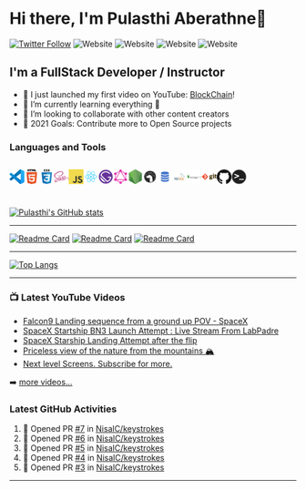 # Hi there, I'm Pulasthi Aberathne👋

[![Twitter Follow](https://img.shields.io/twitter/follow/pulasthiabe?color=1DA1F2&logo=twitter&style=for-the-badge)](https://twitter.com/pulasthiabe)
![Website](https://img.shields.io/website?down_color=red&down_message=Offline&label=PulasthiAbe&logo=Instagram&style=for-the-badge&up_color=blue&up_message=Online&url=https%3A%2F%2Fwww.instagram.com%2Fpulasthiabe%2F%3Fhl%3Den)
![Website](https://img.shields.io/website?down_color=red&down_message=Offline&label=PulasthiAbe&logo=Facebook&style=for-the-badge&up_color=blue&up_message=Online&url=https%3A%2F%2Fwww.facebook.com%2Fpulasthiabe)
![Website](https://img.shields.io/website?down_color=red&down_message=Offline&label=techtheory&logo=YouTube&logoColor=red&style=for-the-badge&up_color=red&up_message=Online&url=https%3A%2F%2Fwww.youtube.com%2Fchannel%2FUCmm_sWzhKbaUGin3yzI1ILQ)
![Website](https://img.shields.io/website?down_color=blue&down_message=Offline&label=Pulasthi%20aberathne&logo=LinkedIn&logoColor=blue&style=for-the-badge&up_color=blue&up_message=Online&url=https%3A%2F%2Fwww.linkedin.com%2Fin%2Fpulasthi-aberathne-b87979175%2F)

## I'm a FullStack Developer / Instructor

- 🔭 I just launched my first video on YouTube: [BlockChain](https://www.youtube.com/watch?v=kdrdPpAaz8I)!
- 🌱 I’m currently learning everything 🤣
- 👯 I’m looking to collaborate with other content creators
- 🥅 2021 Goals: Contribute more to Open Source projects

### Languages and Tools

[<img align="left" alt="Visual Studio Code" width="26px" src="https://raw.githubusercontent.com/github/explore/80688e429a7d4ef2fca1e82350fe8e3517d3494d/topics/visual-studio-code/visual-studio-code.png" />][webdevplaylist]
[<img align="left" alt="HTML5" width="26px" src="https://raw.githubusercontent.com/github/explore/80688e429a7d4ef2fca1e82350fe8e3517d3494d/topics/html/html.png" />][webdevplaylist]
[<img align="left" alt="CSS3" width="26px" src="https://raw.githubusercontent.com/github/explore/80688e429a7d4ef2fca1e82350fe8e3517d3494d/topics/css/css.png" />][cssplaylist]
[<img align="left" alt="Sass" width="26px" src="https://raw.githubusercontent.com/github/explore/80688e429a7d4ef2fca1e82350fe8e3517d3494d/topics/sass/sass.png" />][cssplaylist]
[<img align="left" alt="JavaScript" width="26px" src="https://raw.githubusercontent.com/github/explore/80688e429a7d4ef2fca1e82350fe8e3517d3494d/topics/javascript/javascript.png" />][jsplaylist]
[<img align="left" alt="React" width="26px" src="https://raw.githubusercontent.com/github/explore/80688e429a7d4ef2fca1e82350fe8e3517d3494d/topics/react/react.png" />][reactplaylist]
[<img align="left" alt="Gatsby" width="26px" src="https://raw.githubusercontent.com/github/explore/e94815998e4e0713912fed477a1f346ec04c3da2/topics/gatsby/gatsby.png" />][webdevplaylist]
[<img align="left" alt="GraphQL" width="26px" src="https://raw.githubusercontent.com/github/explore/80688e429a7d4ef2fca1e82350fe8e3517d3494d/topics/graphql/graphql.png" />][webdevplaylist]
[<img align="left" alt="Node.js" width="26px" src="https://raw.githubusercontent.com/github/explore/80688e429a7d4ef2fca1e82350fe8e3517d3494d/topics/nodejs/nodejs.png" />][webdevplaylist]
[<img align="left" alt="Deno" width="26px" src="https://raw.githubusercontent.com/github/explore/361e2821e2dea67711cde99c9c40ed357061cf27/topics/deno/deno.png" />][webdevplaylist]
[<img align="left" alt="SQL" width="26px" src="https://raw.githubusercontent.com/github/explore/80688e429a7d4ef2fca1e82350fe8e3517d3494d/topics/sql/sql.png" />][webdevplaylist]
[<img align="left" alt="MySQL" width="26px" src="https://raw.githubusercontent.com/github/explore/80688e429a7d4ef2fca1e82350fe8e3517d3494d/topics/mysql/mysql.png" />][webdevplaylist]
[<img align="left" alt="MongoDB" width="26px" src="https://raw.githubusercontent.com/github/explore/80688e429a7d4ef2fca1e82350fe8e3517d3494d/topics/mongodb/mongodb.png" />][webdevplaylist]
[<img align="left" alt="Git" width="26px" src="https://raw.githubusercontent.com/github/explore/80688e429a7d4ef2fca1e82350fe8e3517d3494d/topics/git/git.png" />][webdevplaylist]
[<img align="left" alt="GitHub" width="26px" src="https://raw.githubusercontent.com/github/explore/78df643247d429f6cc873026c0622819ad797942/topics/github/github.png" />][webdevplaylist]
[<img align="left" alt="Terminal" width="26px" src="https://raw.githubusercontent.com/github/explore/80688e429a7d4ef2fca1e82350fe8e3517d3494d/topics/terminal/terminal.png" />][webdevplaylist]
<br />
<br />
---

[![Pulasthi's GitHub stats](https://github-readme-stats.vercel.app/api?username=PulasthiAbey&show_icons=true&theme=radical)](https://github.com/PulasthiAbey)

---
[![Readme Card](https://github-readme-stats.vercel.app/api/pin/?username=PulasthiAbey&repo=Weather-App&show_icons=true&theme=dark)](https://github.com/PulasthiAbey/Weather-App)
[![Readme Card](https://github-readme-stats.vercel.app/api/pin/?username=PulasthiAbey&repo=refactored-invention&show_icons=true&theme=dark)](https://github.com/PulasthiAbey/refactored-invention)
[![Readme Card](https://github-readme-stats.vercel.app/api/pin/?username=PulasthiAbey&repo=application-blockchain&show_icons=true&theme=dark)](https://github.com/PulasthiAbey/application-blockchain)

---

[![Top Langs](https://github-readme-stats.vercel.app/api/top-langs/?username=PulasthiAbey&show_icons=true&theme=cobalt)](https://github.com/anuraghazra/github-readme-stats)

---

### 📺 Latest YouTube Videos

<!-- YOUTUBE:START -->
- [Falcon9 Landing sequence from a ground up POV - SpaceX](https://www.youtube.com/watch?v=a54mgKGhf30)
- [SpaceX Startship BN3 Launch Attempt : Live Stream From LabPadre](https://www.youtube.com/watch?v=RmtW2rMskXc)
- [SpaceX Starship Landing Attempt after the flip](https://www.youtube.com/watch?v=vNq9vfJnnO4)
- [Priceless view of the nature from the mountains 🏔](https://www.youtube.com/watch?v=GFCRy5whBe0)
- [Next level Screens. Subscribe for more.](https://www.youtube.com/watch?v=WgfwJim15pQ)
<!-- YOUTUBE:END -->

➡️ [more videos...](https://www.youtube.com/channel/UCmm_sWzhKbaUGin3yzI1ILQ)

### Latest GitHub Activities
<!--START_SECTION:activity-->
1. 💪 Opened PR [#7](https://github.com/NisalC/keystrokes/pull/7) in [NisalC/keystrokes](https://github.com/NisalC/keystrokes)
2. 💪 Opened PR [#6](https://github.com/NisalC/keystrokes/pull/6) in [NisalC/keystrokes](https://github.com/NisalC/keystrokes)
3. 💪 Opened PR [#5](https://github.com/NisalC/keystrokes/pull/5) in [NisalC/keystrokes](https://github.com/NisalC/keystrokes)
4. 💪 Opened PR [#4](https://github.com/NisalC/keystrokes/pull/4) in [NisalC/keystrokes](https://github.com/NisalC/keystrokes)
5. 💪 Opened PR [#3](https://github.com/NisalC/keystrokes/pull/3) in [NisalC/keystrokes](https://github.com/NisalC/keystrokes)
<!--END_SECTION:activity-->
---

[website]: https://codeSTACKr.com
[course]: http://vsCodeHero.com
[webdevplaylist]: https://www.youtube.com/playlist?list=PLkwxH9e_vrAJ0WbEsFA9W3I1W-g_BTsbt
[jsplaylist]: https://www.youtube.com/playlist?list=PLkwxH9e_vrALRJKu7wfXby3MKeflhTu6B
[cssplaylist]: https://www.youtube.com/playlist?list=PLkwxH9e_vrALSdvZuEh6gqQdmDoDIoqz4
[reactplaylist]: https://www.youtube.com/playlist?list=PLkwxH9e_vrAK4TdffpxKY3QGyHCpxFcQ0
